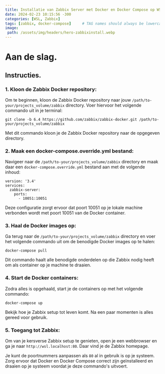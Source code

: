 ```yaml
---
title: Installatie van Zabbix Server met Docker en Docker Compose op WSL
date: 2024-02-23 10:15:56 -300
categories: [WSL, Zabbix]
tags: [zabbix, docker-compose]     # TAG names should always be lowercase
image:
 path: /assets/img/headers/hero-zabbixinstall.webp
---
```

# Aan de slag.

## Instructies.

### 1. **Kloon de Zabbix Docker repository**:
   Om te beginnen, kloon de Zabbix Docker repository naar jouw `/path/to-your/projects_volume/zabbix` directory. Voer hiervoor het volgende commando uit in je terminal:
   ```
   git clone -b 6.4 https://github.com/zabbix/zabbix-docker.git /path/to-your/projects_volume/zabbix
   ```
   Met dit commando kloon je de Zabbix Docker repository naar de opgegeven directory.

### 2. **Maak een docker-compose.override.yml bestand**:
   Navigeer naar de `/path/to-your/projects_volume/zabbix` directory en maak daar een `docker-compose.override.yml` bestand aan met de volgende inhoud:
   ```
   version: '3.4'
   services:
     zabbix-server:
       ports:
         - 10051:10051
   ```
   Deze configuratie zorgt ervoor dat poort 10051 op je lokale machine verbonden wordt met poort 10051 van de Docker container.

### 3. **Haal de Docker images op**:
   Ga terug naar de `/path/to-your/projects_volume/zabbix` directory en voer het volgende commando uit om de benodigde Docker images op te halen:
   ```
   docker-compose pull
   ```
   Dit commando haalt alle benodigde onderdelen op die Zabbix nodig heeft om als container op je machine te draaien.

### 4. **Start de Docker containers**:
   Zodra alles is opgehaald, start je de containers op met het volgende commando:
   ```
   docker-compose up
   ```
   Bekijk hoe je Zabbix setup tot leven komt. Na een paar momenten is alles gereed voor gebruik.

### 5. **Toegang tot Zabbix**:
   Om van je kersverse Zabbix setup te genieten, open je een webbrowser en ga je naar `http://wsl.localhost:80`. Daar vind je de Zabbix homepage.

Je kunt de poortnummers aanpassen als `80` al in gebruik is op je systeem. Zorg ervoor dat Docker en Docker Compose correct zijn geïnstalleerd en draaien op je systeem voordat je deze commando's uitvoert.